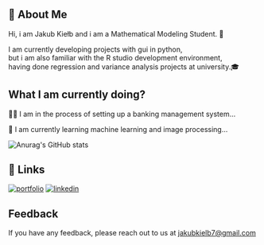 ## 🚀 About Me
Hi, i am Jakub Kiełb and i am a  Mathematical Modeling Student. 🧮

I am currently developing projects with gui in python,\
but i am also familiar with the R studio development environment,\
 having done regression and variance analysis projects at university.🎓


## What I am currently doing?
👩‍💻 I am in the process of setting up a banking management system...

🧠 I am currently learning machine learning and image processing...


![Anurag's GitHub stats](https://github-readme-stats.vercel.app/api?username=Thizz00&show_icons=true&theme=radical)

## 🔗 Links
[![portfolio](https://img.shields.io/badge/my_portfolio-000?style=for-the-badge&logo=ko-fi&logoColor=white)](https://jakubkielb.netlify.app)
[![linkedin](https://img.shields.io/badge/linkedin-0A66C2?style=for-the-badge&logo=linkedin&logoColor=white)](https://www.linkedin.com/in/jakub-kiełb/)


## Feedback

If you have any feedback, please reach out to us at  jakubkielb7@gmail.com
